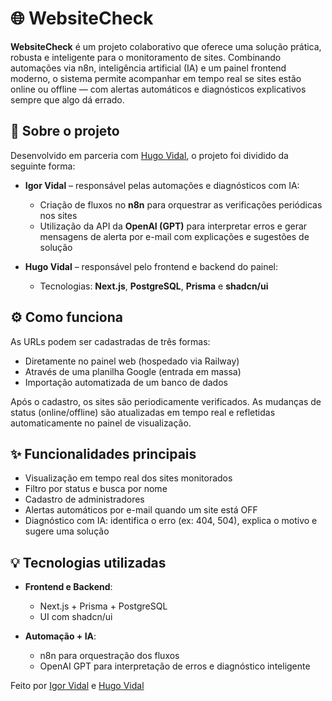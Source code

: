 # 🌐 WebsiteCheck

**WebsiteCheck** é um projeto colaborativo que oferece uma solução prática, robusta e inteligente para o monitoramento de sites. Combinando automações via n8n, inteligência artificial (IA) e um painel frontend moderno, o sistema permite acompanhar em tempo real se sites estão online ou offline — com alertas automáticos e diagnósticos explicativos sempre que algo dá errado.

## 👥 Sobre o projeto

Desenvolvido em parceria com [Hugo Vidal](https://github.com/iigorvidall), o projeto foi dividido da seguinte forma:

- **Igor Vidal** – responsável pelas automações e diagnósticos com IA:
  - Criação de fluxos no **n8n** para orquestrar as verificações periódicas nos sites
  - Utilização da API da **OpenAI (GPT)** para interpretar erros e gerar mensagens de alerta por e-mail com explicações e sugestões de solução

- **Hugo Vidal** – responsável pelo frontend e backend do painel:
  - Tecnologias: **Next.js**, **PostgreSQL**, **Prisma** e **shadcn/ui**

## ⚙️ Como funciona

As URLs podem ser cadastradas de três formas:
- Diretamente no painel web (hospedado via Railway)
- Através de uma planilha Google (entrada em massa)
- Importação automatizada de um banco de dados

Após o cadastro, os sites são periodicamente verificados. As mudanças de status (online/offline) são atualizadas em tempo real e refletidas automaticamente no painel de visualização.

## ✨ Funcionalidades principais

- Visualização em tempo real dos sites monitorados
- Filtro por status e busca por nome
- Cadastro de administradores
- Alertas automáticos por e-mail quando um site está OFF
- Diagnóstico com IA: identifica o erro (ex: 404, 504), explica o motivo e sugere uma solução

## 💡 Tecnologias utilizadas

- **Frontend e Backend**:  
  - Next.js + Prisma + PostgreSQL  
  - UI com shadcn/ui

- **Automação + IA**:
  - n8n para orquestração dos fluxos
  - OpenAI GPT para interpretação de erros e diagnóstico inteligente

Feito por [Igor Vidal](https://github.com/iigorvidall) e [Hugo Vidal](https://github.com/VidalsHugo)
